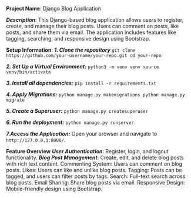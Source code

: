 **Project Name**: Django Blog Application

***Description***:
This Django-based blog application allows users to register, create, and manage their blog posts. Users can comment on posts, like posts, and share them via email. The application includes features like tagging, searching, and responsive design using Bootstrap.

**Setup Information**:
***1. Clone the repository***
`git clone https://github.com/your-username/your-repo.git
cd your-repo`

***2. Set Up a Virtual Environment:***
`python3 -m venv venv
source venv/bin/activate`

***3. Install all dependencies:***
`pip install -r requirements.txt`

***4. Apply Migrations:***
`python manage.py makemigrations
python manage.py migrate`

***5. Create a Superuser:***
`python manage.py createsuperuser`

***6. Run the deployment:***
`python manage.py runserver`

***7.Access the Application:***
Open your browser and navigate to `http://127.0.0.1:8000/`.

**Feature Overview**
***User Authentication***: Register, login, and logout functionality.
***Blog Post Management***: Create, edit, and delete blog posts with rich text content.
Commenting System: Users can comment on blog posts.
Likes: Users can like and unlike blog posts.
Tagging: Posts can be tagged, and users can filter posts by tags.
Search: Full-text search across blog posts.
Email Sharing: Share blog posts via email.
Responsive Design: Mobile-friendly design using Bootstrap.